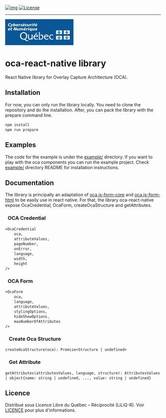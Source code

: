 <!-- ENTETE -->
[![img](https://img.shields.io/badge/Cycle%20de%20Vie-Phase%20D%C3%A9couverte-339999)](https://www.quebec.ca/gouv/politiques-orientations/vitrine-numeriqc/accompagnement-des-organismes-publics/demarche-conception-services-numeriques)
[![License](https://img.shields.io/badge/License-LiLiQ--P-blue)](LICENSE)

---

<div>
    <a target="_blank" href="https://www.quebec.ca/gouvernement/ministere/cybersecurite-numerique">
      <img src="https://github.com/CQEN-QDCE/.github/blob/main/images/mcn.png" alt="Logo du Ministère de la cybersécurité et du numérique" />
    </a>
</div>
<!-- FIN ENTETE -->

<!-- PROJET -->
# oca-react-native library

React Native library for Overlay Capture Architecture (OCA).

## Installation

For now, you can only run the library locally. You need to clone the repository and do the installation.
After, you can pack the library with the prepare command line.

    npm install
    npm run prepare

## Examples

The code for the example is under the [example/](https://github.com/CQEN-QDCE/oca-react-native/tree/main/example)
directory. If you want to play with the oca components you can run the example project. Check [example/](https://github.com/CQEN-QDCE/oca-react-native/tree/main/example)
directory README for installation instructions.

## Documentation

The library is principally an adaptation of [oca.js-form-core](https://github.com/THCLab/oca.js-form-core) and
[oca.js-form-html](https://github.com/THCLab/oca.js-form-html) to be easily use in react native. For that, the library oca-react-native expose OcaCredential,
OcaForm, createOcaStructure and getAttributes.

### &ensp;OCA Credential
```
<OcaCredential
    oca,
    attributeValues,
    pageNumber,
    onError,
    language,
    width,
    height
/>
```


### &ensp;OCA Form
```
<OcaForm 
    oca,
    language,
    attributeValues,
    stylingOptions,
    hideShowOptions,
    maxNumberOfAttributes
/>
```

### &ensp; Create Oca Structure
```
createOcaStructure(oca): Promise<Structure | undefined>
```

### &ensp; Get Attribute
```
getAttributes(attributesValues, language, structure): AttributesValues | object{name: string | undefined, ..., value: string | undefined}
```

## Licence
Distribué sous Licence Libre du Québec – Réciprocité (LiLiQ-R). Voir [LICENCE](LICENSE) pour plus d'informations.

